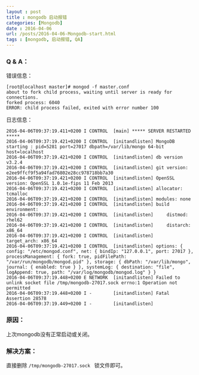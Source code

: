```yaml
---
layout : post
title : mongodb 启动报错
categories: [Mongodb] 
date : 2016-04-06 
url: /posts/2016-04-06-Mongodb-start.html 
tags : [mongodb, 启动报错, QA]
---
```



### Q & A：

错误信息：

    [root@localhost master]# mongod -f master.conf
    about to fork child process, waiting until server is ready for connections.
    forked process: 6040
    ERROR: child process failed, exited with error number 100
<!-- more -->
日志信息：

    2016-04-06T09:37:19.411+0200 I CONTROL  [main] ***** SERVER RESTARTED *****
    2016-04-06T09:37:19.421+0200 I CONTROL  [initandlisten] MongoDB starting : pid=5281 port=27017 dbpath=/var/lib/mongo 64-bit host=localhost
    2016-04-06T09:37:19.421+0200 I CONTROL  [initandlisten] db version v3.2.4
    2016-04-06T09:37:19.421+0200 I CONTROL  [initandlisten] git version: e2ee9ffcf9f5a94fad76802e28cc978718bb7a30
    2016-04-06T09:37:19.421+0200 I CONTROL  [initandlisten] OpenSSL version: OpenSSL 1.0.1e-fips 11 Feb 2013
    2016-04-06T09:37:19.421+0200 I CONTROL  [initandlisten] allocator: tcmalloc
    2016-04-06T09:37:19.421+0200 I CONTROL  [initandlisten] modules: none
    2016-04-06T09:37:19.421+0200 I CONTROL  [initandlisten] build environment:
    2016-04-06T09:37:19.421+0200 I CONTROL  [initandlisten]     distmod: rhel62
    2016-04-06T09:37:19.421+0200 I CONTROL  [initandlisten]     distarch: x86_64
    2016-04-06T09:37:19.421+0200 I CONTROL  [initandlisten]     target_arch: x86_64
    2016-04-06T09:37:19.421+0200 I CONTROL  [initandlisten] options: { config: "/etc/mongod.conf", net: { bindIp: "127.0.0.1", port: 27017 }, processManagement: { fork: true, pidFilePath: "/var/run/mongodb/mongod.pid" }, storage: { dbPath: "/var/lib/mongo", journal: { enabled: true } }, systemLog: { destination: "file", logAppend: true, path: "/var/log/mongodb/mongod.log" } }
    2016-04-06T09:37:19.448+0200 E NETWORK  [initandlisten] Failed to unlink socket file /tmp/mongodb-27017.sock errno:1 Operation not permitted
    2016-04-06T09:37:19.448+0200 I -        [initandlisten] Fatal Assertion 28578
    2016-04-06T09:37:19.449+0200 I -        [initandlisten]

### 原因：

上次mongodb没有正常启动或关闭。


### 解决方案：

直接删除 ``/tmp/mongodb-27017.sock `` 锁文件即可。
